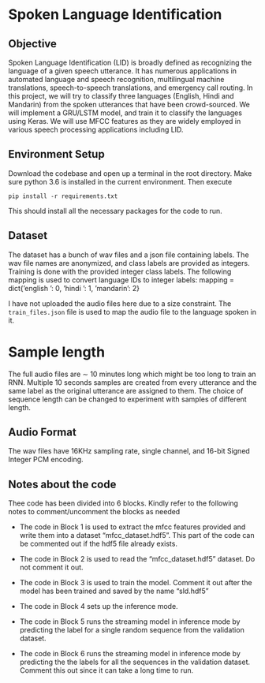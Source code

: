 # Spoken Language Identification

## Objective
Spoken Language Identification (LID) is broadly defined as recognizing the language of a given speech utterance. It has numerous applications in automated language and speech recognition, multilingual machine translations, speech-to-speech translations, and emergency call routing. In this project, we will try to classify three languages (English, Hindi and Mandarin) from the spoken utterances that have been crowd-sourced. We will implement a GRU/LSTM model, and train it to classify the languages using Keras. We will use MFCC features as they are widely employed in various speech processing applications including LID.

## Environment Setup
Download the codebase and open up a terminal in the root directory. Make sure python 3.6 is installed in the current environment. Then execute

    pip install -r requirements.txt

This should install all the necessary packages for the code to run.

## Dataset
The dataset has a bunch of wav files and a json file containing labels. The wav file names are anonymized, and class labels are provided as integers. Training is done with the provided integer class labels. The following mapping is used to convert language IDs to integer labels:
mapping = dict{’english ’: 0, ’hindi ’: 1, ’mandarin’: 2}

I have not uploaded the audio files here due to a size constraint. The `train_files.json` file is used to map the audio file to the language spoken in it.

# Sample length
The full audio files are ∼ 10 minutes long which might be too long to train an RNN. Multiple 10 seconds samples are created from every utterance and the same label as the original utterance are assigned to them. The choice of sequence length can be changed to experiment with samples of different length.

## Audio Format
The wav files have 16KHz sampling rate, single channel, and 16-bit Signed Integer PCM encoding.

## Notes about the code
Thee code has been divided into 6 blocks. Kindly refer to the following notes to comment/uncomment the blocks as needed

- The code in Block 1 is used to extract the mfcc features provided and write them into a dataset “mfcc_dataset.hdf5”. This part of the code can be commented out if the hdf5 file already exists.

- The code in Block 2 is used to read the “mfcc_dataset.hdf5” dataset. Do not comment it out.

- The code in Block 3 is used to train the model. Comment it out after the model has been trained and saved by the name “sld.hdf5”

- The code in Block 4 sets up the inference mode.

- The code in Block 5 runs the streaming model in inference mode by predicting the label for a single random sequence from the validation dataset.

- The code in Block 6 runs the streaming model in inference mode by predicting the the labels for all the sequences in the validation dataset. Comment this out since it can take a long time to run.
